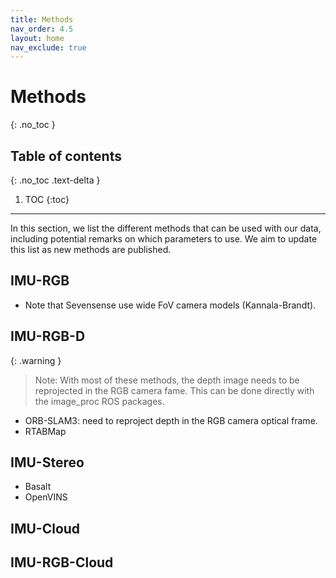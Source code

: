 ```yaml
---
title: Methods
nav_order: 4.5
layout: home
nav_exclude: true
---
```


# Methods
{: .no_toc }

## Table of contents
{: .no_toc .text-delta }

1. TOC
{:toc}

---

In this section, we list the different methods that can be used with our data, including potential remarks on which parameters to use. We aim to update this list as new methods are published.

## IMU-RGB
- Note that Sevensense use wide FoV camera models (Kannala-Brandt).


## IMU-RGB-D

{: .warning }
> Note: With most of these methods, the depth image needs to be reprojected in the RGB camera fame. This can be done directly with the image_proc ROS packages.

- ORB-SLAM3: need to reproject depth in the RGB camera optical frame.
- RTABMap

## IMU-Stereo

- Basalt
- OpenVINS


## IMU-Cloud

## IMU-RGB-Cloud

